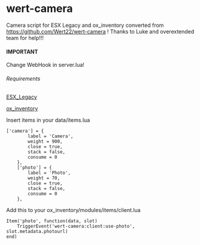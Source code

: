 # wert-camera
Camera script for ESX Legacy and ox_inventory converted from https://github.com/Wert22/wert-camera !
Thanks to Luke and overextended team for help!!!

#### IMPORTANT
Change WebHook in server.lua!
###### Requirements

[ESX_Legacy](https://github.com/esx-framework/esx-legacy)

[ox_inventory](https://github.com/overextended/ox_inventory)

Insert items in your data/items.lua
```	
['camera'] = {
		label = 'Camera',
		weight = 900,
		close = true,
		stack = false,
		consume = 0
	},
	['photo'] = {
		label = 'Photo',
		weight = 70,
		close = true,
		stack = false,
		consume = 0
	},
```
Add this to your ox_inventory/modules/items/client.lua

```
Item('photo', function(data, slot)
    TriggerEvent('wert-camera:client:use-photo', slot.metadata.photourl)
end)

